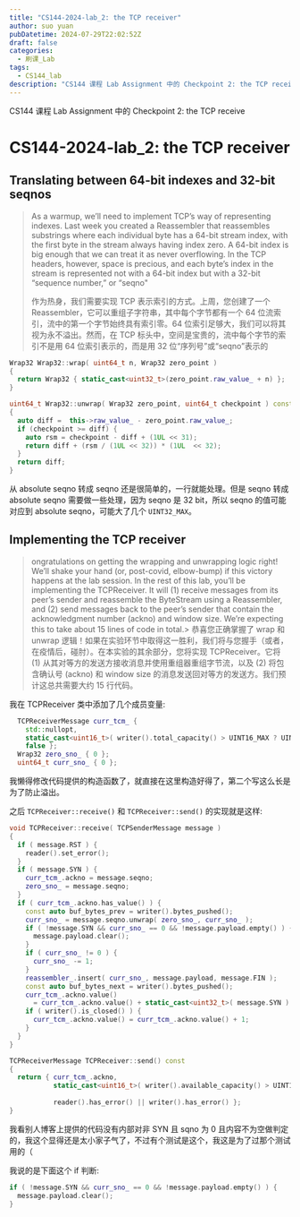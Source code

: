 ```yaml
---
title: "CS144-2024-lab_2: the TCP receiver"
author: suo yuan
pubDatetime: 2024-07-29T22:02:52Z
draft: false
categories:
  - 刷课_Lab
tags:
  - CS144_lab
description: "CS144 课程 Lab Assignment 中的 Checkpoint 2: the TCP receive"
---
```


<!--more-->
CS144 课程 Lab Assignment 中的 Checkpoint 2: the TCP receive
<!--more-->

# CS144-2024-lab_2: the TCP receiver

## Translating between 64-bit indexes and 32-bit seqnos

> As a warmup, we’ll need to implement TCP’s way of representing indexes. Last week you created a Reassembler that reassembles substrings where each individual byte has a 64-bit stream index, with the first byte in the stream always having index zero. A 64-bit index is big enough that we can treat it as never overflowing. In the TCP headers, however, space is precious, and each byte’s index in the stream is represented not with a 64-bit index but with a 32-bit “sequence number,” or “seqno"
>
> 作为热身，我们需要实现 TCP 表示索引的方式。上周，您创建了一个 Reassembler，它可以重组子字符串，其中每个字节都有一个 64 位流索引，流中的第一个字节始终具有索引零。64 位索引足够大，我们可以将其视为永不溢出。然而，在 TCP 标头中，空间是宝贵的，流中每个字节的索引不是用 64 位索引表示的，而是用 32 位“序列号”或“seqno”表示的

```cpp
Wrap32 Wrap32::wrap( uint64_t n, Wrap32 zero_point )
{
  return Wrap32 { static_cast<uint32_t>(zero_point.raw_value_ + n) };
}

uint64_t Wrap32::unwrap( Wrap32 zero_point, uint64_t checkpoint ) const
{
  auto diff =  this->raw_value_ - zero_point.raw_value_;
  if (checkpoint >= diff) {
    auto rsm = checkpoint - diff + (1UL << 31);
    return diff + (rsm / (1UL << 32)) * (1UL  << 32);
  }
  return diff;
}
```

从 absolute seqno 转成 seqno 还是很简单的，一行就能处理。但是 seqno 转成 absolute seqno 需要做一些处理，因为 seqno 是 32 bit，所以 seqno 的值可能对应到 absolute seqno，可能大了几个 `UINT32_MAX`。

## Implementing the TCP receiver

> ongratulations on getting the wrapping and unwrapping logic right! We’ll shake your hand (or, post-covid, elbow-bump) if this victory happens at the lab session. In the rest of this lab, you’ll be implementing the TCPReceiver. It will (1) receive messages from its peer’s sender and reassemble the ByteStream using a Reassembler, and (2) send messages back to the peer’s sender that contain the acknowledgment number (ackno) and window size. We’re expecting this to take about 15 lines of code in total.>
> 恭喜您正确掌握了 wrap 和 unwrap 逻辑！如果在实验环节中取得这一胜利，我们将与您握手（或者，在疫情后，碰肘）。在本实验的其余部分，您将实现 TCPReceiver。它将 (1) 从其对等方的发送方接收消息并使用重组器重组字节流，以及 (2) 将包含确认号 (ackno) 和 window size 的消息发送回对等方的发送方。我们预计这总共需要大约 15 行代码。

我在 TCPReceiver 类中添加了几个成员变量:

```cpp
  TCPReceiverMessage curr_tcm_ {
    std::nullopt,
    static_cast<uint16_t>( writer().total_capacity() > UINT16_MAX ? UINT16_MAX : writer().total_capacity() ),
    false };
  Wrap32 zero_sno_ { 0 };
  uint64_t curr_sno_ { 0 };
```

我懒得修改代码提供的构造函数了，就直接在这里构造好得了，第二个写这么长是为了防止溢出。

之后 `TCPReceiver::receive()` 和 `TCPReceiver::send()` 的实现就是这样:

```cpp
void TCPReceiver::receive( TCPSenderMessage message )
{
  if ( message.RST ) {
    reader().set_error();
  }
  if ( message.SYN ) {
    curr_tcm_.ackno = message.seqno;
    zero_sno_ = message.seqno;
  }
  if ( curr_tcm_.ackno.has_value() ) {
    const auto buf_bytes_prev = writer().bytes_pushed();
    curr_sno_ = message.seqno.unwrap( zero_sno_, curr_sno_ );
    if ( !message.SYN && curr_sno_ == 0 && !message.payload.empty() ) {
      message.payload.clear();
    }
    if ( curr_sno_ != 0 ) {
      curr_sno_ -= 1;
    }
    reassembler_.insert( curr_sno_, message.payload, message.FIN );
    const auto buf_bytes_next = writer().bytes_pushed();
    curr_tcm_.ackno.value()
      = curr_tcm_.ackno.value() + static_cast<uint32_t>( message.SYN ) + ( buf_bytes_next - buf_bytes_prev );
    if ( writer().is_closed() ) {
      curr_tcm_.ackno.value() = curr_tcm_.ackno.value() + 1;
    }
  }
}

TCPReceiverMessage TCPReceiver::send() const
{
  return { curr_tcm_.ackno,
           static_cast<uint16_t>( writer().available_capacity() > UINT16_MAX ? UINT16_MAX
                                                                             : writer().available_capacity() ),
           reader().has_error() || writer().has_error() };
}
```

我看别人博客上提供的代码没有内部对非 SYN 且 sqno 为 0 且内容不为空做判定的，我这个显得还是太小家子气了，不过有个测试是这个，我这是为了过那个测试用的（

我说的是下面这个 if 判断:

```cpp
if ( !message.SYN && curr_sno_ == 0 && !message.payload.empty() ) {
  message.payload.clear();
}
```
